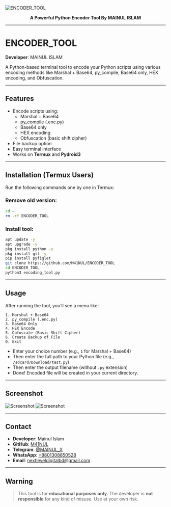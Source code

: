 ![ENCODER_TOOL](https://github.com/M41NUL/ENCODER_TOOL/blob/main/Screenshot_2025-04-17-12-06-56-162_com.termux.jpg)
<p align="center"><b>A Powerful Python Encoder Tool By MAINUL ISLAM</b></p>

---

# ENCODER_TOOL

**Developer**: MAINUL ISLAM

A Python-based terminal tool to encode your Python scripts using various encoding methods like Marshal + Base64, py_compile, Base64 only, HEX encoding, and Obfuscation.

---

## Features

- Encode scripts using:
  - Marshal + Base64
  - py_compile (.enc.py)
  - Base64 only
  - HEX encoding
  - Obfuscation (basic shift cipher)
- File backup option
- Easy terminal interface
- Works on **Termux** and **Pydroid3**

---

## Installation (Termux Users)

Run the following commands one by one in Termux:

### Remove old version:
```bash
cd ~
rm -rf ENCODER_TOOL
```

### Install tool:
```bash
apt update -y
apt upgrade -y
pkg install python -y
pkg install git -y
pip install pyfiglet
git clone https://github.com/M41NUL/ENCODER_TOOL
cd ENCODER_TOOL
python3 encoding_tool.py
```

---

## Usage

After running the tool, you’ll see a menu like:

```
1. Marshal + Base64  
2. py_compile (.enc.py)  
3. Base64 Only  
4. HEX Encode  
5. Obfuscate (Basic Shift Cipher)  
6. Create Backup of File  
0. Exit
```

- Enter your choice number (e.g., `1` for Marshal + Base64)
- Then enter the full path to your Python file (e.g., `/sdcard/Download/test.py`)
- Then enter the output filename (without `.py` extension)
- Done! Encoded file will be created in your current directory.

---

## Screenshot

![Screenshot](https://github.com/M41NUL/ENCODER_TOOL/blob/main/Screenshot_2025-04-17-12-06-56-162_com.termux.jpg)
![Screenshot](https://github.com/M41NUL/ENCODER_TOOL/blob/main/Screenshot_2025-04-17-12-07-59-378_com.termux.jpg)

---

## Contact

- **Developer**: Mainul Islam  
- **GitHub**: [M41NUL](https://github.com/M41NUL)  
- **Telegram**: [@MAINUL_X](https://t.me/mdmainulislaminfo)  
- **WhatsApp**: [+8801308850528](https://wa.me/8801308850528)  
- **Email**: [nextleveldigitalbd@gmail.com](mailto:nextleveldigitalbd@gmail.com)

---

## Warning

> This tool is for **educational purposes only**. The developer is **not responsible** for any kind of misuse. Use at your own risk.
